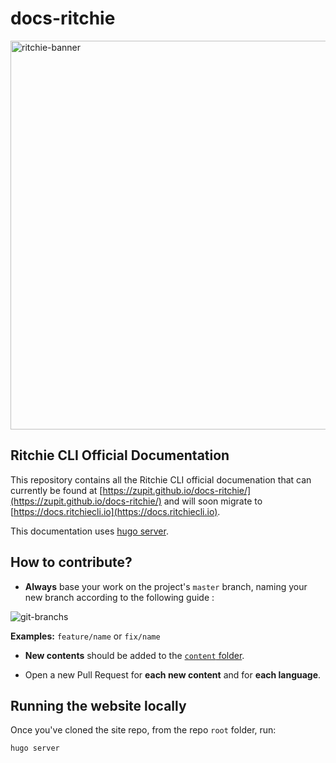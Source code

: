 # docs-ritchie

<img width="622" alt="ritchie-banner" src="https://user-images.githubusercontent.com/22433243/117699765-9606b000-b19b-11eb-8e3c-98c82cd0a421.png">

## Ritchie CLI Official Documentation

This repository contains all the Ritchie CLI official documenation that can currently be found at [https://zupit.github.io/docs-ritchie/](https://zupit.github.io/docs-ritchie/) and will soon migrate to [https://docs.ritchiecli.io](https://docs.ritchiecli.io).

This documentation uses [hugo server](https://gohugo.io/commands/hugo_server/).

## How to contribute?

- **Always** base your work on the project's `master` branch, naming your new branch according to the following guide :

![git-branchs](https://user-images.githubusercontent.com/22433243/117700179-0f060780-b19c-11eb-8d03-42cfbd2de798.png)

**Examples:** `feature/name` or `fix/name`

- **New contents** should be added to the [`content` folder](https://github.com/ZupIT/docs-ritchie/tree/master/content).

- Open a new Pull Request for **each new content** and for **each language**.

## Running the website locally

Once you've cloned the site repo, from the repo `root` folder, run:

```
hugo server
```
